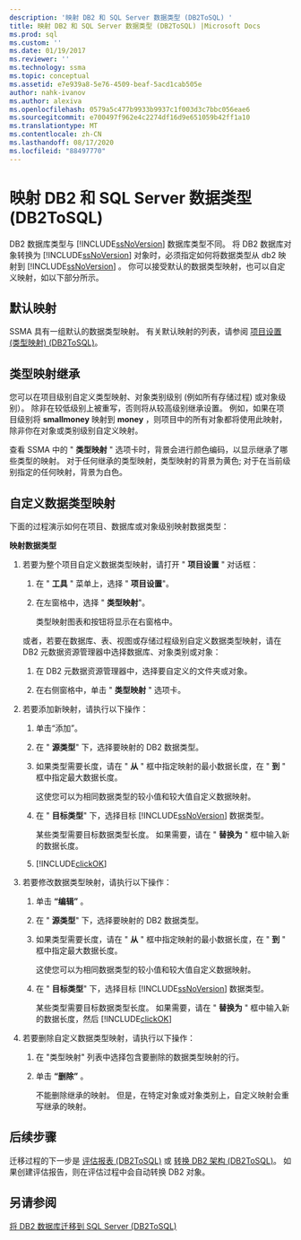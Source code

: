 ```yaml
---
description: '映射 DB2 和 SQL Server 数据类型 (DB2ToSQL) '
title: 映射 DB2 和 SQL Server 数据类型 (DB2ToSQL) |Microsoft Docs
ms.prod: sql
ms.custom: ''
ms.date: 01/19/2017
ms.reviewer: ''
ms.technology: ssma
ms.topic: conceptual
ms.assetid: e7e939a8-5e76-4509-beaf-5acd1cab505e
author: nahk-ivanov
ms.author: alexiva
ms.openlocfilehash: 0579a5c477b9933b9937c1f003d3c7bbc056eae6
ms.sourcegitcommit: e700497f962e4c2274df16d9e651059b42ff1a10
ms.translationtype: MT
ms.contentlocale: zh-CN
ms.lasthandoff: 08/17/2020
ms.locfileid: "88497770"
---
```

# <a name="mapping-db2-and-sql-server-data-types-db2tosql"></a>映射 DB2 和 SQL Server 数据类型 (DB2ToSQL) 
DB2 数据库类型与 [!INCLUDE[ssNoVersion](../../includes/ssnoversion-md.md)] 数据库类型不同。 将 DB2 数据库对象转换为 [!INCLUDE[ssNoVersion](../../includes/ssnoversion-md.md)] 对象时，必须指定如何将数据类型从 db2 映射到 [!INCLUDE[ssNoVersion](../../includes/ssnoversion-md.md)] 。 你可以接受默认的数据类型映射，也可以自定义映射，如以下部分所示。  
  
## <a name="default-mappings"></a>默认映射  
SSMA 具有一组默认的数据类型映射。 有关默认映射的列表，请参阅 [项目设置 &#40;类型映射&#41; &#40;DB2ToSQL&#41;](../../ssma/db2/project-settings-type-mapping-db2tosql.md)。  
  
## <a name="type-mapping-inheritance"></a>类型映射继承  
您可以在项目级别自定义类型映射、对象类别级别 (例如所有存储过程) 或对象级别）。 除非在较低级别上被重写，否则将从较高级别继承设置。 例如，如果在项目级别将 **smallmoney** 映射到 **money** ，则项目中的所有对象都将使用此映射，除非你在对象或类别级别自定义映射。  
  
查看 SSMA 中的 " **类型映射** " 选项卡时，背景会进行颜色编码，以显示继承了哪些类型的映射。 对于任何继承的类型映射，类型映射的背景为黄色; 对于在当前级别指定的任何映射，背景为白色。  
  
## <a name="customizing-data-type-mappings"></a>自定义数据类型映射  
下面的过程演示如何在项目、数据库或对象级别映射数据类型：  
  
**映射数据类型**  
  
1.  若要为整个项目自定义数据类型映射，请打开 " **项目设置** " 对话框：  
  
    1.  在 " **工具** " 菜单上，选择 " **项目设置**"。  
  
    2.  在左窗格中，选择 " **类型映射**"。  
  
        类型映射图表和按钮将显示在右窗格中。  
  
    或者，若要在数据库、表、视图或存储过程级别自定义数据类型映射，请在 DB2 元数据资源管理器中选择数据库、对象类别或对象：  
  
    1.  在 DB2 元数据资源管理器中，选择要自定义的文件夹或对象。  
  
    2.  在右侧窗格中，单击 " **类型映射** " 选项卡。  
  
2.  若要添加新映射，请执行以下操作：  
  
    1.  单击“添加”。  
  
    2.  在 " **源类型**" 下，选择要映射的 DB2 数据类型。  
  
    3.  如果类型需要长度，请在 " **从** " 框中指定映射的最小数据长度，在 " **到** " 框中指定最大数据长度。  
  
        这使您可以为相同数据类型的较小值和较大值自定义数据映射。  
  
    4.  在 " **目标类型**" 下，选择目标 [!INCLUDE[ssNoVersion](../../includes/ssnoversion-md.md)] 数据类型。  
  
        某些类型需要目标数据类型长度。 如果需要，请在 " **替换为** " 框中输入新的数据长度。  
  
    5.  [!INCLUDE[clickOK](../../includes/clickok-md.md)]  
  
3.  若要修改数据类型映射，请执行以下操作：  
  
    1.  单击 **“编辑”** 。  
  
    2.  在 " **源类型**" 下，选择要映射的 DB2 数据类型。  
  
    3.  如果类型需要长度，请在 " **从** " 框中指定映射的最小数据长度，在 " **到** " 框中指定最大数据长度。  
  
        这使您可以为相同数据类型的较小值和较大值自定义数据映射。  
  
    4.  在 " **目标类型**" 下，选择目标 [!INCLUDE[ssNoVersion](../../includes/ssnoversion-md.md)] 数据类型。  
  
        某些类型需要目标数据类型长度。 如果需要，请在 " **替换为** " 框中输入新的数据长度，然后 [!INCLUDE[clickOK](../../includes/clickok-md.md)]  
  
4.  若要删除自定义数据类型映射，请执行以下操作：  
  
    1.  在 "类型映射" 列表中选择包含要删除的数据类型映射的行。  
  
    2.  单击 **“删除”** 。  
  
        不能删除继承的映射。 但是，在特定对象或对象类别上，自定义映射会重写继承的映射。  
  
## <a name="next-steps"></a>后续步骤  
迁移过程的下一步是 [评估报表 &#40;DB2ToSQL&#41;](../../ssma/db2/assessment-report-db2tosql.md) 或 [转换 DB2 架构 &#40;DB2ToSQL&#41;](../../ssma/db2/converting-db2-schemas-db2tosql.md)。 如果创建评估报告，则在评估过程中会自动转换 DB2 对象。  
  
## <a name="see-also"></a>另请参阅  
[将 DB2 数据库迁移到 SQL Server &#40;DB2ToSQL&#41;](../../ssma/db2/migrating-db2-databases-to-sql-server-db2tosql.md)  
  
